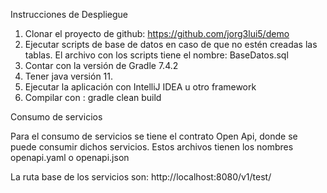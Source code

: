 Instrucciones de Despliegue
1.	Clonar el proyecto de github:  https://github.com/jorg3lui5/demo
2.	Ejecutar scripts de base de datos en caso de que no estén creadas las tablas. El archivo con los scripts tiene el nombre: BaseDatos.sql
3.	Contar con la versión de Gradle 7.4.2
4.	Tener java versión 11.
5.	Ejecutar la aplicación con IntelliJ IDEA u otro framework
6.	Compilar con : gradle clean build


Consumo de servicios

Para el consumo de servicios se tiene el contrato Open Api, donde se puede consumir dichos servicios. Estos archivos tienen los nombres openapi.yaml o openapi.json


La ruta base de los servicios son: 
http://localhost:8080/v1/test/

